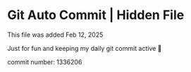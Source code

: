 # Git Auto Commit | Hidden File

This file was added Feb 12, 2025

Just for fun and keeping my daily git commit active 🤪

commit number: 1336206
